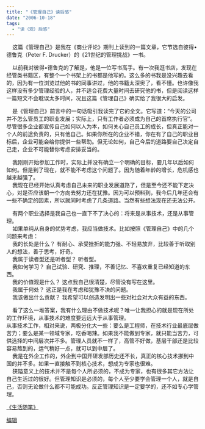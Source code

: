```yaml
---
title: "《管理自己》读后感"
date: "2006-10-18"
tags: 
  - "读（观）后感"
---
```


    这篇《管理自己》是我在《商业评论》期刊上读到的一篇文章，它节选自彼得•德鲁克（Peter F. Drucker）的《21世纪的管理挑战》一书。

    以前我对彼得•德鲁克的了解是，他是一位写书高手。有一次我逛书店，发现在经管类书籍区，有整个一个书架上的书都是他写的。这么多的书我是没兴趣去看的，因为有一位浏览过他的书的同事讲过，他的书籍太深奥了，看不懂。也许像我这样没有多少管理经验的人，并不适合花费大量时间去研究他的书，但是阅读这样一篇短文不会耽误太多时间，况且这篇《管理自己》确实给了我很大的启发。

    是《管理自己》前言中的一句话吸引我读完了它的全文。它写道：“今天的公司并不怎么管员工的职业发展；实际上，只有工作者必须成为自己的首席执行官”。尽管很多企业都宣传自己如何以人为本，如何关心自己员工的成长，但真正能对一个人的前途负责的，只有他自己。如果你所在的企业不错，你在有了自己的职业目标后，企业可能会给你提供一些帮助。但无论如何，自己今后的道路要自己决定自己走，企业不可能替你考虑安排妥当的。

    我刚刚开始参加工作时，实际上并没有确立一个明确的目标，要几年以后如何如何。但是到了现在，就不能不考虑这个问题了。因为随着年龄的增长，危机感也越来越强了。  
    我现在已经开始认真考虑自己未来的职业发展道路了，但是至今还不能下定决心，对是否应该朝一个方向去努力还在犹豫。因为可以预料到，我今后几年还会有一些不确定的因素，所以就同时考虑了几条道路。当然有些想法现在还无法公开。

    有两个职业选择是我自己也一直下不了决心的：将来是从事技术，还是从事管理。  
    如果单纯从自身的优势考虑，我应当做技术。比如按照《管理自己》中的几个问题来考虑：  
    我的长处是什么？ 有耐心、承受挫折的能力强、不轻易放弃，比较善于听取别人的想法，善于思考，好奇。  
    我属于读者型还是听者型？ 听者型。  
    我如何学习？ 自己试验、研究、推理，不善记忆、不喜欢重复已经知道的东西。  
    我的价值观是什么？ 这点我自己很清楚，尽管没有写在这里。  
    我属于何处？ 这正是我在考虑和犹豫不决的问题。  
    我该做出什么贡献？ 我希望可以创造发明出一些对社会对大众有益的东西。

    看了这么一堆答案，我有什么理由不做技术呢？唯一让我担心的就是现在所处的工作环境，从事技术的难度要远远大于从事管理。  
从事技术工作，相对来说，两极分化大一些：要么是工程师，在技术行业最底层做苦力；要么是某一领域专家，吃香喝辣。如果我不能做到专家，就只能当苦力，可供选择的中间层次并不多。管理人员就不一样了，高管不好做，基层干部还是比较容易熬到的，运气稍好一点，就可以到中层了。  
    我是在外企工作的，外企到中国开研发部历史还不长，真正的核心技术挪到中国的并不多。如果一直接触不到核心技术，想成为专家也很难。  
    狭隘意义上的技术并不是每个人所必须的，不成为专家，也有很多其它方法让自己生活过的很好。但管理知识是必须的，每个人至少要学会管理一个人，就是自己，否则无论做什么都不可能成功。反正管理知识是一定要学的，还不如专心学管理。

[《生活随笔》](http://ruanqizhen.spaces.live.com/Blog/cns!1pU-rgQVTuuWM1TX8W8PfmDA!1123.entry)

[编辑](http://ruanqizhen.spaces.live.com/?_c11_BlogPart_handle=cns!5852D4F797C53FB6!1862&_c11_BlogPart_blogpart=blogentry&_c=BlogPart&_c02_owner=1)

